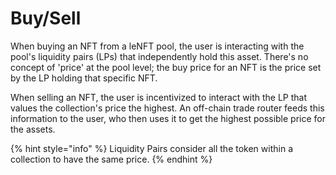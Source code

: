 # Buy/Sell

When buying an NFT from a leNFT pool, the user is interacting with the pool's liquidity pairs (LPs) that independently hold this asset. There's no concept of 'price' at the pool level; the buy price for an NFT is the price set by the LP holding that specific NFT.

When selling an NFT, the user is incentivized to interact with the LP that values the collection's price the highest. An off-chain trade router feeds this information to the user, who then uses it to get the highest possible price for the assets.

{% hint style="info" %}
Liquidity Pairs consider all the token within a collection to have the same price.
{% endhint %}

